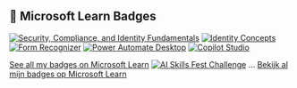 
## 🏅 Microsoft Learn Badges

[![Security, Compliance, and Identity Fundamentals](https://learn.microsoft.com/training/achievements/describe-the-concepts-of-security-compliance-and-identity.svg)](https://learn.microsoft.com/en-us/training/paths/describe-concepts-of-security-compliance-identity/)
[![Identity Concepts](https://learn.microsoft.com/training/achievements/describe-identity-principles-and-concepts.svg)](https://learn.microsoft.com/en-us/training/modules/describe-identity-principles-concepts/)
[![Form Recognizer](https://learn.microsoft.com/training/achievements/use-prebuilt-form-recognizer-models.svg)](https://learn.microsoft.com/en-us/training/modules/use-prebuilt-form-recognizer-models/)
[![Power Automate Desktop](https://learn.microsoft.com/training/achievements/pad-first-steps.svg)](https://learn.microsoft.com/en-us/training/modules/pad-first-steps/)
[![Copilot Studio](https://learn.microsoft.com/training/achievements/create-chatbot-power-virtual-agents-dataverse-teams.svg)](https://learn.microsoft.com/en-us/training/modules/create-chatbot-power-virtual-agents-dataverse-teams/)

[See all my badges on Microsoft Learn](https://learn.microsoft.com/en-us/users/me/achievements#badges-section)
[![AI Skills Fest Challenge](https://learn.microsoft.com/learn/achievements/challenges-ai-skills-fest.svg)](https://learn.microsoft.com/en-us/challenges/60yka7t3z613dz)
...
[Bekijk al mijn badges op Microsoft Learn](https://learn.microsoft.com/en-us/users/me/achievements#badges-section)
